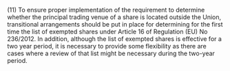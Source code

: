 (11) To ensure proper implementation of the requirement to determine whether the principal trading venue of a share is located outside the Union, transitional arrangements should be put in place for determining for the first time the list of exempted shares under Article 16 of Regulation (EU) No 236/2012. In addition, although the list of exempted shares is effective for a two year period, it is necessary to provide some flexibility as there are cases where a review of that list might be necessary during the two-year period.